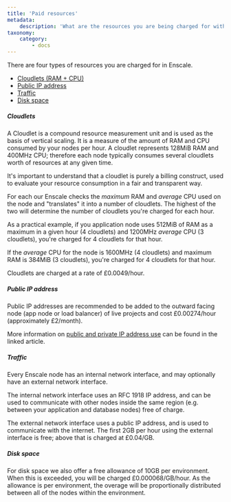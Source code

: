```yaml
---
title: 'Paid resources'
metadata:
    description: 'What are the resources you are being charged for with Enscale hosting and how much do they cost?'
taxonomy:
    category:
        - docs
---
```


There are four types of resources you are charged for in Enscale.

* [Cloudlets (RAM + CPU)](/account-and-billing/cost-analysis/paid-resources#cloudlets)
* [Public IP address](/account-and-billing/cost-analysis/paid-resources#public-ip-address)
* [Traffic](/account-and-billing/cost-analysis/paid-resources#traffic)
* [Disk space](/account-and-billing/cost-analysis/paid-resources#disk-space)

##### Cloudlets

A Cloudlet is a compound resource measurement unit and is used as the basis of vertical scaling. It is a measure of the amount of RAM and CPU consumed by your nodes per hour. A cloudlet represents 128MiB RAM and 400MHz CPU; therefore each node typically consumes several cloudlets worth of resources at any given time.

It's important to understand that a cloudlet is purely a billing construct, used to evaluate your resource consumption in a fair and transparent way.

For each our Enscale checks the _maximum_ RAM and _average_ CPU used on the node and "translates" it into a number of cloudlets. The highest of the two will determine the number of cloudlets you're charged for each hour.

As a practical example, if you application node uses 512MiB of RAM as a maximum in a given hour (4 cloudlets) and 1200MHz _average_ CPU (3 cloudlets), you're charged for 4 cloudlets for that hour. 

If the _average_ CPU for the node is 1600MHz (4 cloudlets) and maximum RAM is 384MiB (3 cloudlets), you're charged for 4 cloudlets for that hour.

Cloudlets are charged at a rate of £0.0049/hour.

##### Public IP address

Public IP addresses are recommended to be added to the outward facing node (app node or load balancer) of live projects and cost £0.00274/hour (approximately £2/month).

More information on [public and private IP address use](/features/ip-addresses) can be found in the linked article.

##### Traffic

Every Enscale node has an internal network interface, and may optionally have an external network interface.

The internal network interface uses an RFC 1918 IP address, and can be used to communicate with other nodes inside the same region (e.g. between your application and database nodes) free of charge.

The external network interface uses a public IP address, and is used to communicate with the internet. The first 2GB per hour using the external interface is free; above that is charged at £0.04/GB.

##### Disk space

For disk space we also offer a free allowance of 10GB per environment. When this is exceeded, you will be charged £0.000068/GB/hour. As the allowance is per environment, the overage will be proportionally distributed between all of the nodes within the environment. 



